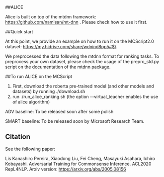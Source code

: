 ##ALICE

Alice is built on top of the mtdnn framework: https://github.com/namisan/mt-dnn . Please check how to use it first. 

##Quick start

At this point, we provide an example on how to run it on the MCScript2.0 dataset: https://my.hidrive.com/share/wdnind8pp5#$/. 

We preprocessed the data following the mtdnn format for ranking tasks. To preprocess your own dataset, please check the usage of the prepro_std.py script on the documentation of the mtdnn package. 

##To run ALICE on the MCScript

1) First, download the roberta pre-trained model (and other models and datasets) by running ./download.sh
2) run ./run_alice_ranking.sh (the option --virtual_teacher enables the use of alice algorithm)

ADV baseline: To be released soon after some polish

SMART baseline: To be released soon by Microsoft Research Team.

## Citation
See the following paper:

Lis Kanashiro Pereira, Xiaodong Liu, Fei Cheng, Masayuki Asahara, Ichiro Kobayashi. Adversarial Training for Commonsense Inference. ACL2020 RepL4NLP. Arxiv version: https://arxiv.org/abs/2005.08156

